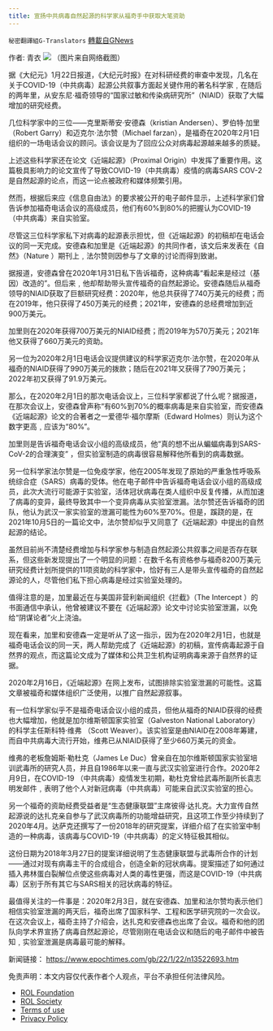 ```yaml
---
title: 宣扬中共病毒自然起源的科学家从福奇手中获取大笔资助
---
```

`秘密翻譯組G-Translators` [轉載自GNews](https://gnews.org/zh-hans/1898202/)

作者: 青衣
![](https://assets.gnews.org/wp-content/uploads/2022/01/微信截图_20220123211745.png)
（图片来自网络截图）

据《大纪元》1月22日报道，《大纪元时报》在对科研经费的审查中发现，几名在关于COVID-19（中共病毒）起源公共叙事方面起关键作用的著名科学家﹐在随后的两年里，从安东尼‧福奇领导的“国家过敏和传染病研究所”（NIAID）获取了大幅增加的研究经费。

几位科学家中的三位——克里斯蒂安‧安德森（kristian Andersen）、罗伯特‧加里（Robert Garry）和迈克尔‧法尔赞（Michael farzan），是福奇在2020年2月1日组织的一场电话会议的顾问。该会议是为了回应公众对病毒起源越来越多的质疑。

上述这些科学家还在论文《近端起源》（Proximal Origin）中发挥了重要作用。这篇极具影响力的论文宣传了导致COVID-19（中共病毒）疫情的病毒SARS COV-2是自然起源的论点，而这一论点被政府和媒体频繁引用。

然而，根据后来应《信息自由法》的要求被公开的电子邮件显示，上述科学家们曾告诉参加福奇电话会议的高级成员，他们有60%到80%的把握认为COVID-19（中共病毒）来自实验室。

尽管这三位科学家私下对病毒的起源表示担忧，但《近端起源》的初稿却在电话会议的同一天完成。安德森和加里是《近端起源》的共同作者，该文后来发表在《自然》（Nature ）期刊上﹐法尔赞则因参与了文章的讨论而得到致谢。

据报道，安德森曾在2020年1月31日私下告诉福奇，这种病毒“看起来是经过（基因）改造的”。但后来﹐他却帮助带头宣传福奇的自然起源论。安德森随后从福奇领导的NIAID获取了巨额研究经费：2020年，他总共获得了740万美元的经费；而在2019年，他只获得了450万美元的经费；2021年，安德森的总经费增加到近900万美元。

加里则在2020年获得700万美元的NIAID经费；而2019年为570万美元；2021年他又获得了660万美元的资助。

另一位为2020年2月1日电话会议提供建议的科学家迈克尔‧法尔赞，在2020年从福奇的NIAID获得了990万美元的拨款；随后在2021年又获得了790万美元；2022年初又获得了91.9万美元。

那么，在2020年2月1日的那次电话会议上，三位科学家都说了什么呢？据报道，在那次会议上，安德森曾声称“有60%到70%的概率病毒是来自实验室，而安德森《近端起源》论文的合著者之一爱德华‧福尔摩斯（Edward Holmes）则认为这个数字更高﹐应该为“80%”。

加里则是告诉福奇电话会议小组的高级成员，他“真的想不出从蝙蝠病毒到SARS-CoV-2的合理演变” ，但实验室制造的病毒很容易解释他所看到的病毒数据。

另一位科学家法尔赞是一位免疫学家，他在2005年发现了原始的严重急性呼吸系统综合症（SARS）病毒的受体。他在电子邮件中告诉福奇电话会议小组的高级成员，此次大流行可能源于实验室，活体冠状病毒在类人组织中反复传播，从而加速了病毒的变异，最终导致其中一个变异病毒从实验室泄漏。法尔赞还告诉福奇的团队，他认为武汉一家实验室的泄漏可能性为60%至70%。但是，蹊跷的是，在2021年10月5日的一篇论文中，法尔赞却似乎又同意了《近端起源》中提出的自然起源的结论。

虽然目前尚不清楚经费增加与科学家参与制造自然起源公共叙事之间是否存在联系，但这些新发现提出了一个明显的问题：在数千名有资格参与福奇8200万美元研究经费计划所提供的11项资助的科学家中，恰好有三人是带头宣传福奇的自然起源论的人，尽管他们私下担心病毒是经过实验室处理的。

值得注意的是，加里最近在与美国非营利新闻组织《拦截》（The Intercept ）的书面通信中承认，他曾被建议不要在《近端起源》论文中讨论实验室泄漏，以免给“阴谋论者”火上浇油。

现在看来，加里和安德森一定是听从了这一指示，因为在2020年2月1日，也就是福奇电话会议的同一天，两人帮助完成了《近端起源》的初稿，宣传病毒起源于自然界的观点，而这篇论文成为了媒体和公共卫生机构证明病毒来源于自然界的证据。

2020年2月16日，《近端起源》在网上发布，试图排除实验室泄漏的可能性。这篇文章被福奇和媒体组织广泛使用，以推广自然起源叙事。

有一位科学家似乎不是福奇电话会议小组的成员，但他从福奇的NIAID获得的经费也大幅增加，他就是加尔维斯顿国家实验室（Galveston National Laboratory）的科学主任斯科特‧维弗 （Scott Weaver）。该实验室是由NIAID在2008年筹建，而自中共病毒大流行开始，维弗已从NIAID获得了至少660万美元的资金。

维弗的老板詹姆斯‧勒杜克（James Le Duc）曾亲自在加尔维斯顿国家实验室培训武毒所的研究人员，并且自1986年以来一直与武汉实验室进行合作。2020年2月9日，在COVID-19 （中共病毒）疫情发生初期，勒杜克曾给武毒所副所长袁志明发邮件﹐表明了他个人对新冠病毒（中共病毒）可能来自武汉实验室的担心。

另一个福奇的资助经费受益者是“生态健康联盟”主席彼得‧达扎克。大力宣传自然起源说的达扎克亲自参与了武汉病毒所的功能增益研究，且这项工作至少持续到了2020年4月。达萨克还撰写了一份2018年的研究提案，详细介绍了在实验室中制造的一种病毒，该病毒与COVID-19（中共病毒）的定义特征极其相似。

这份日期为2018年3月27日的提案详细说明了生态健康联盟与武毒所合作的计划——通过对现有病毒主干的合成组合，创造全新的冠状病毒。提案描述了如何通过插入弗林蛋白裂解位点使这些病毒对人类的毒性更强，而这是COVID-19（中共病毒）区别于所有其它与SARS相关的冠状病毒的特征。

最值得关注的一件事是：2020年2月3日，就在安德森、加里和法尔赞均表示他们相信实验室泄漏的两天后，福奇出席了国家科学、工程和医学研究院的一次会议。在这次会议上，福奇主持了介绍会，达扎克和安德森也出席了会议。福奇和他的团队向学术界宣扬了病毒自然起源论，尽管刚刚在电话会议和随后的电子邮件中被告知﹐实验室泄漏是病毒最可能的解释。

新闻链接：
https://www.epochtimes.com/gb/22/1/22/n13522693.htm

 

免责声明：本文内容仅代表作者个人观点，平台不承担任何法律风险。

- [ROL Foundation](https://rolfoundation.org/)
- [ROL Society](https://rolsociety.org/)
- [Terms of use](https://gnews.org/terms-of-use-3/)
- [Privacy Policy](https://gnews.org/privacy-policy/)
